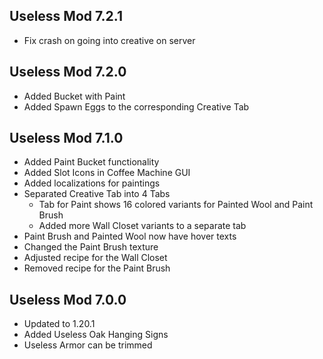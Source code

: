 ## Useless Mod 7.2.1 ##
- Fix crash on going into creative on server

## Useless Mod 7.2.0 ##
- Added Bucket with Paint
- Added Spawn Eggs to the corresponding Creative Tab

## Useless Mod 7.1.0 ##
- Added Paint Bucket functionality
- Added Slot Icons in Coffee Machine GUI
- Added localizations for paintings
- Separated Creative Tab into 4 Tabs
  - Tab for Paint shows 16 colored variants for Painted Wool and Paint Brush
  - Added more Wall Closet variants to a separate tab
- Paint Brush and Painted Wool now have hover texts
- Changed the Paint Brush texture
- Adjusted recipe for the Wall Closet
- Removed recipe for the Paint Brush

## Useless Mod 7.0.0 ##
- Updated to 1.20.1
- Added Useless Oak Hanging Signs
- Useless Armor can be trimmed
